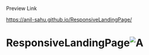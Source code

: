 
Preview Link   

 https://anil-sahu.github.io/ResponsiveLandingPage/

# ResponsiveLandingPage![A](https://user-images.githubusercontent.com/68375571/217546621-44dcfeb4-3809-4d47-902b-548905f78169.jpg)

